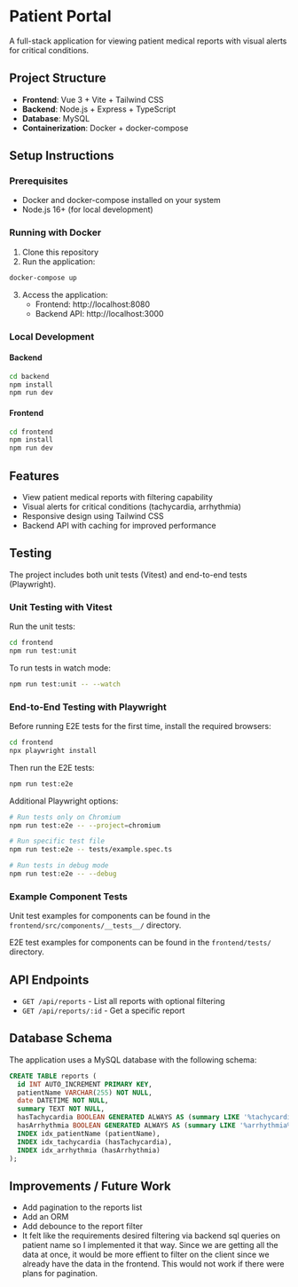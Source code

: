 # Patient Portal

A full-stack application for viewing patient medical reports with visual alerts for critical conditions.

## Project Structure

- **Frontend**: Vue 3 + Vite + Tailwind CSS
- **Backend**: Node.js + Express + TypeScript
- **Database**: MySQL
- **Containerization**: Docker + docker-compose

## Setup Instructions

### Prerequisites

- Docker and docker-compose installed on your system
- Node.js 16+ (for local development)

### Running with Docker

1. Clone this repository
2. Run the application:

```bash
docker-compose up
```

3. Access the application:
   - Frontend: http://localhost:8080
   - Backend API: http://localhost:3000

### Local Development

#### Backend

```bash
cd backend
npm install
npm run dev
```

#### Frontend

```bash
cd frontend
npm install
npm run dev
```

## Features

- View patient medical reports with filtering capability
- Visual alerts for critical conditions (tachycardia, arrhythmia)
- Responsive design using Tailwind CSS
- Backend API with caching for improved performance

## Testing

The project includes both unit tests (Vitest) and end-to-end tests (Playwright).

### Unit Testing with Vitest

Run the unit tests:

```bash
cd frontend
npm run test:unit
```

To run tests in watch mode:

```bash
npm run test:unit -- --watch
```

### End-to-End Testing with Playwright

Before running E2E tests for the first time, install the required browsers:

```bash
cd frontend
npx playwright install
```

Then run the E2E tests:

```bash
npm run test:e2e
```

Additional Playwright options:

```bash
# Run tests only on Chromium
npm run test:e2e -- --project=chromium

# Run specific test file
npm run test:e2e -- tests/example.spec.ts

# Run tests in debug mode
npm run test:e2e -- --debug
```

### Example Component Tests

Unit test examples for components can be found in the `frontend/src/components/__tests__/` directory.

E2E test examples for components can be found in the `frontend/tests/` directory.

## API Endpoints

- `GET /api/reports` - List all reports with optional filtering
- `GET /api/reports/:id` - Get a specific report

## Database Schema

The application uses a MySQL database with the following schema:

```sql
CREATE TABLE reports (
  id INT AUTO_INCREMENT PRIMARY KEY,
  patientName VARCHAR(255) NOT NULL,
  date DATETIME NOT NULL,
  summary TEXT NOT NULL,
  hasTachycardia BOOLEAN GENERATED ALWAYS AS (summary LIKE '%tachycardia%') STORED,
  hasArrhythmia BOOLEAN GENERATED ALWAYS AS (summary LIKE '%arrhythmia%') STORED,
  INDEX idx_patientName (patientName),
  INDEX idx_tachycardia (hasTachycardia),
  INDEX idx_arrhythmia (hasArrhythmia)
);
```

## Improvements / Future Work

- Add pagination to the reports list
- Add an ORM
- Add debounce to the report filter
- It felt like the requirements desired filtering via backend sql queries on patient name so I implemented it that way. Since we are getting all the data at once, it would be more effient to filter on the client since we already have the data in the frontend. This would not work if there were plans for pagination.
